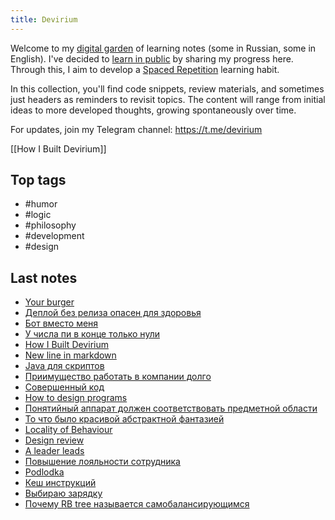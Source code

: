 ```yaml
---
title: Devirium
---
```


Welcome to my [digital garden](https://maggieappleton.com/garden-history) of learning notes (some in Russian, some in English). I've decided to [learn in public](https://dev.to/jbranchaud/how-i-learned-to-learn-in-public-2f4m) by sharing my progress here. Through this, I aim to develop a [Spaced Repetition](https://til.yenly.wtf/notes/spaced-repetition) learning habit.

In this collection, you'll find code snippets, review materials, and sometimes just headers as reminders to revisit topics. The content will range from initial ideas to more developed thoughts, growing spontaneously over time.

For updates, join my Telegram channel: https://t.me/devirium

[[How I Built Devirium]]

## Top tags
- #humor
- #logic
- #philosophy
- #development
- #design

## Last notes
- [Your burger](2024/2024-03/Your-burger.md)
- [Деплой без релиза опасен для здоровья](2022/2022-10/Деплой-без-релиза-опасен-для-здоровья.md)
- [Бот вместо меня](2022/2022-08/Бот-вместо-меня.md)
- [У числа пи в конце только нули](2024/2024-04/У-числа-пи-в-конце-только-нули.md)
- [How I Built Devirium](2024-07/How-I-Built-Devirium.md)
- [New line in markdown](2024-07/New-line-in-markdown.md)
- [Java для скриптов](2024-07/Java-для-скриптов.md)
- [Приимущеcтво работать в компании долго](2024-07/Приимущеcтво-работать-в-компании-долго.md)
- [Совершенный код](2024-07/Совершенный-код.md)
- [How to design programs](2024-07/How-to-design-programs.md)
- [Понятийный аппарат должен соответствовать предметной области](2024-07/Понятийный-аппарат-должен-соответствовать-предметной-области.md)
- [То что было красивой абстрактной фантазией](2024-07/То-что-было-красивой-абстрактной-фантазией.md)
- [Locality of Behaviour](2024-07/Locality-of-Behaviour.md)
- [Design review](2024-07/Design-review.md)
- [A leader leads](2024-07/A-leader-leads.md)
- [Повышение лояльности сотрудника](Повышение-лояльности-сотрудника.md)
- [Podlodka](2024-07/Podlodka.md)
- [Кеш инструкций](Кеш-инструкций.md)
- [Выбираю зарядку](2022/2022-07/Выбираю-зарядку.md)
- [Почему RB tree называется самобалансирующимся](2022/2022-07/Почему-RB-tree-называется-самобалансирующимся.md)
